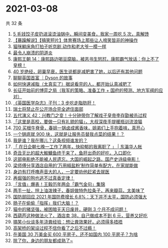 # 2021-03-08

共 32 条

<!-- BEGIN ZHIHUVIDEO -->
<!-- 最后更新时间 Mon Mar 08 2021 20:20:50 GMT+0800 (China Standard Time) -->
1. [5 毛钱饺子皮扔进滚烫油锅中，瞬间变美食，我家一周吃 5 次，真解馋](https://www.zhihu.com/zvideo/1352191223944314881)
1. [【暴躁解说】【搞笑短片】体育赛场上那些让人啼笑皆非的神操作](https://www.zhihu.com/zvideo/1351955666387542016)
1. [猫咪躺床角打拍子听京剧 动作和老大爷一模一样](https://www.zhihu.com/zvideo/1351986392386514944)
1. [最令人崩溃的阴道炎](https://www.zhihu.com/zvideo/1352265859889537024)
1. [康熙王朝 14：康熙路边喝豆腐脑，被恶书生怒怼，康熙霸气放话：你上不了皇榜！](https://www.zhihu.com/zvideo/1352194287807995904)
1. [40 岁绝经，卵巢早衰，医生说都是减肥害了她，以后还有其他问题](https://www.zhihu.com/zvideo/1352008714686287872)
1. [聊聊英国首富 ｜Dyson 的故事](https://www.zhihu.com/zvideo/1351316903554650112)
1. [如何快速减脂（太真实了）据说看完的人，都开始认真减肥了](https://www.zhihu.com/zvideo/1350045571848200192)
1. [长征开始前的博弈之局（我军的策略、准备工作 + 国府的预测、地方军阀的应对）](https://www.zhihu.com/zvideo/1352279720633978880)
1. [《英国医学杂志》子刊：3 步吃走脂肪肝！](https://www.zhihu.com/zvideo/1352193291484499968)
1. [瑞士将禁止在公开场合完全遮住面部](https://www.zhihu.com/zvideo/1352215873181106176)
1. [五代演义 42：兴教门之变！十分钟带你了解戏子皇帝李存勖被杀过程](https://www.zhihu.com/zvideo/1351898662734368768)
1. [「这里是高校，要做一只有礼貌的猫」，大叔深夜手提暖瓶训流浪猫](https://www.zhihu.com/zvideo/1352202128581074944)
1. [700 买根牛脊骨，春姐一锅卤成酱香味，姐弟们上手抱着啃，真开心](https://www.zhihu.com/zvideo/1352213174540746752)
1. [一个锅底就 900 块，这就是让服务员替我点菜的结果！？](https://www.zhihu.com/zvideo/1351685327111729152)
1. [我是谁？我在哪儿？这条视频谁发的？](https://www.zhihu.com/zvideo/1351974633445556224)
1. [「 在日企朝七晚一工作了两年，快抑郁的我离职了 」 | 东瀛华人帐](https://www.zhihu.com/zvideo/1351993755050971136)
1. [奇丑无比的超大鮟鱇鱼终于来了，鱼肝出奇的好吃，入口即化](https://www.zhihu.com/zvideo/1350929357926526976)
1. [这部电影绝不能被人民遗忘，大国的崛起之路，国产史诗级电影！](https://www.zhihu.com/zvideo/1351703262505062400)
1. [梁师傅分享酒店自用的‘万用椒盐粉’制作简单有配方，在家就能做](https://www.zhihu.com/zvideo/1351553598392889344)
1. [身边有打呼噜声音大的人，一定要劝他赶紧去就医](https://www.zhihu.com/zvideo/1351829983409700864)
1. [再倔强的狗也逃不过真香定律！](https://www.zhihu.com/zvideo/1351898587136249856)
1. [「言值」爆表！王毅历年两会「霸气金句」集锦](https://www.zhihu.com/zvideo/1351849839513161728)
1. [两手一扯，拌上油泼辣子，春姐做特色拉条子，再来瓣蒜，太美味了](https://www.zhihu.com/zvideo/1351866392153706496)
1. [国防部回应 2021 年国防费增长 6.8%：天下并不太平，国防必须强大](https://www.zhihu.com/zvideo/1352185803477512192)
1. [肠子在偷偷「指挥」我们大脑！？](https://www.zhihu.com/zvideo/1351856214054158336)
1. [猫中的猪坚强，被困暗无天日废井，硬刚 3 个月不成问题！](https://www.zhihu.com/zvideo/1351833403881291777)
1. [西葫芦这种做法火了，酒店卖 38，自己做成本不到 6 元，营养又好吃](https://www.zhihu.com/zvideo/1351826033096626176)
1. [搞笑小伙谈多年浇粪经验：想让粪效果好，必须得多捂捂](https://www.zhihu.com/zvideo/1351990200567087104)
1. [高架桥的架设过程不信你看了之后不过瘾！](https://www.zhihu.com/zvideo/1351207359382007808)
1. [在美国 30 万美金买 600 平房子，还不如国内 100 平房子？为啥](https://www.zhihu.com/zvideo/1351541294569766912)
1. [除了你，身边的朋友都成熟了~](https://www.zhihu.com/zvideo/1350453075287613440)
<!-- END ZHIHUVIDEO -->
